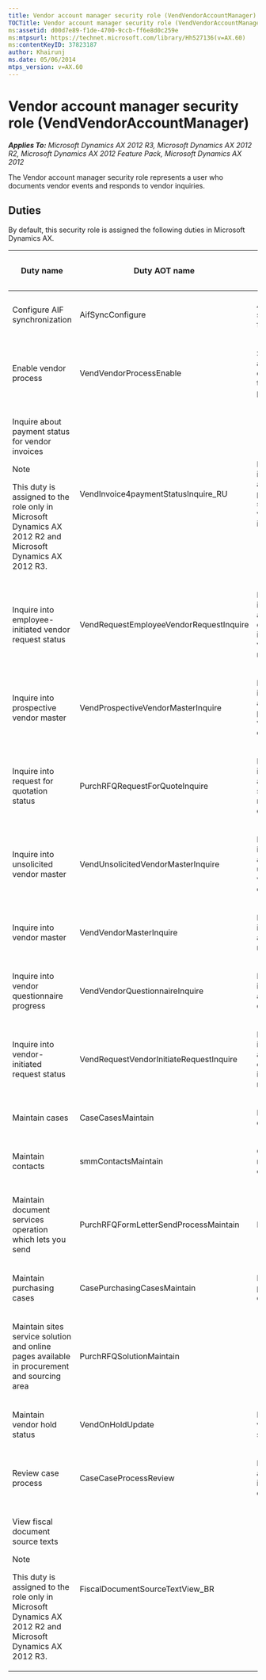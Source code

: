 ```yaml
---
title: Vendor account manager security role (VendVendorAccountManager)
TOCTitle: Vendor account manager security role (VendVendorAccountManager)
ms:assetid: d00d7e89-f1de-4700-9ccb-ff6e8d0c259e
ms:mtpsurl: https://technet.microsoft.com/library/Hh527136(v=AX.60)
ms:contentKeyID: 37823187
author: Khairunj
ms.date: 05/06/2014
mtps_version: v=AX.60
---
```


# Vendor account manager security role (VendVendorAccountManager) 


_**Applies To:** Microsoft Dynamics AX 2012 R3, Microsoft Dynamics AX 2012 R2, Microsoft Dynamics AX 2012 Feature Pack, Microsoft Dynamics AX 2012_

The Vendor account manager security role represents a user who documents vendor events and responds to vendor inquiries.

## Duties

By default, this security role is assigned the following duties in Microsoft Dynamics AX.

<table>
<colgroup>
<col style="width: 33%" />
<col style="width: 33%" />
<col style="width: 33%" />
</colgroup>
<thead>
<tr class="header">
<th><p>Duty name</p></th>
<th><p>Duty AOT name</p></th>
<th><p>Duty description</p></th>
</tr>
</thead>
<tbody>
<tr class="odd">
<td><p>Configure AIF synchronization</p></td>
<td><p>AifSyncConfigure</p></td>
<td><p>Allows specifying filters on ports</p></td>
</tr>
<tr class="even">
<td><p>Enable vendor process</p></td>
<td><p>VendVendorProcessEnable</p></td>
<td><p>Set up policies and reference data to enable the vendor process</p></td>
</tr>
<tr class="odd">
<td><p>Inquire about payment status for vendor invoices</p>
<div class="alert">

> [!NOTE]
> <P>This duty is assigned to the role only in Microsoft Dynamics AX 2012 R2 and Microsoft Dynamics AX 2012 R3.</P>


</div></td>
<td><p>VendInvoice4paymentStatusInquire_RU</p></td>
<td><p>Respond to inquiries about payment status for vendor invoices</p></td>
</tr>
<tr class="even">
<td><p>Inquire into employee-initiated vendor request status</p></td>
<td><p>VendRequestEmployeeVendorRequestInquire</p></td>
<td><p>Respond to inquiries about status on employee-initiated vendor requests</p></td>
</tr>
<tr class="odd">
<td><p>Inquire into prospective vendor master</p></td>
<td><p>VendProspectiveVendorMasterInquire</p></td>
<td><p>Respond to inquiries about prospective vendor master data</p></td>
</tr>
<tr class="even">
<td><p>Inquire into request for quotation status</p></td>
<td><p>PurchRFQRequestForQuoteInquire</p></td>
<td><p>Respond to inquiries about the status of request for quotations</p></td>
</tr>
<tr class="odd">
<td><p>Inquire into unsolicited vendor master</p></td>
<td><p>VendUnsolicitedVendorMasterInquire</p></td>
<td><p>Respond to inquiries about unsolicited vendor master data</p></td>
</tr>
<tr class="even">
<td><p>Inquire into vendor master</p></td>
<td><p>VendVendorMasterInquire</p></td>
<td><p>Respond to inquiries about vendor master data</p></td>
</tr>
<tr class="odd">
<td><p>Inquire into vendor questionnaire progress</p></td>
<td><p>VendVendorQuestionnaireInquire</p></td>
<td><p>Respond to inquiries about vendor questionnaires</p></td>
</tr>
<tr class="even">
<td><p>Inquire into vendor-initiated request status</p></td>
<td><p>VendRequestVendorInitiateRequestInquire</p></td>
<td><p>Respond to inquiries about status on vendor-initiated requests</p></td>
</tr>
<tr class="odd">
<td><p>Maintain cases</p></td>
<td><p>CaseCasesMaintain</p></td>
<td><p>Maintain cases</p></td>
</tr>
<tr class="even">
<td><p>Maintain contacts</p></td>
<td><p>smmContactsMaintain</p></td>
<td><p>Configure and maintain contacts</p></td>
</tr>
<tr class="odd">
<td><p>Maintain document services operation which lets you send</p></td>
<td><p>PurchRFQFormLetterSendProcessMaintain</p></td>
<td><p>Receive RFQ</p></td>
</tr>
<tr class="even">
<td><p>Maintain purchasing cases</p></td>
<td><p>CasePurchasingCasesMaintain</p></td>
<td><p>Maintain purchasing cases</p></td>
</tr>
<tr class="odd">
<td><p>Maintain sites service solution and online pages available in procurement and sourcing area</p></td>
<td><p>PurchRFQSolutionMaintain</p></td>
<td><p></p></td>
</tr>
<tr class="even">
<td><p>Maintain vendor hold status</p></td>
<td><p>VendOnHoldUpdate</p></td>
<td><p>Maintain vendor hold status</p></td>
</tr>
<tr class="odd">
<td><p>Review case process</p></td>
<td><p>CaseCaseProcessReview</p></td>
<td><p>Monitor, analyze, and improve the case process</p></td>
</tr>
<tr class="even">
<td><p>View fiscal document source texts</p>
<div class="alert">

> [!NOTE]
> <P>This duty is assigned to the role only in Microsoft Dynamics AX 2012 R2 and Microsoft Dynamics AX 2012 R3.</P>


</div></td>
<td><p>FiscalDocumentSourceTextView_BR</p></td>
<td><p></p></td>
</tr>
</tbody>
</table>

  


